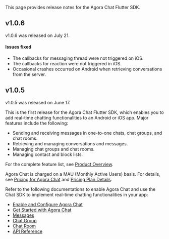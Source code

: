 This page provides release notes for the Agora Chat Flutter SDK.

## v1.0.6

v1.0.6 was released on July 21.

#### Issues fixed

- The callbacks for messaging thread were not triggered on iOS.
- The callbacks for reaction were not triggered in iOS.
- Occasional crashes occurred on Android when retrieving conversations from the server.

## v1.0.5

v1.0.5 was released on June 17.

This is the first release for the Agora Chat Flutter SDK, which enables you to add real-time chatting functionalities to an Android or iOS app. Major features include the following:

- Sending and receiving messages in one-to-one chats, chat groups, and chat rooms.
- Retrieving and managing conversations and messages.
- Managing chat groups and chat rooms.
- Managing contact and block lists.

For the complete feature list, see [Product Overview](./agora_chat_overview?platform=Flutter).

Agora Chat is charged on a MAU (Monthly Active Users) basis. For details, see [Pricing for Agora Chat](./agora_chat_pricing?platform=Flutter) and [Pricing Plan Details](./agora_chat_plan?platform=Flutter).

Refer to the following documentations to enable Agora Chat and use the Chat SDK to implement real-time chatting functionalities in your app:

- [Enable and Configure Agora Chat](./enable_agora_chat?platform=Flutter)
- [Get Started with Agora Chat](./agora_chat_get_started_flutter?platform=Flutter)
- [Messages](./agora_chat_message_overview?platform=Flutter)
- [Chat Group](./agora_chat_group_overview?platform=Flutter)
- [Chat Room](./agora_chat_chatroom_overview?platform=Flutter)
- [API Reference]()